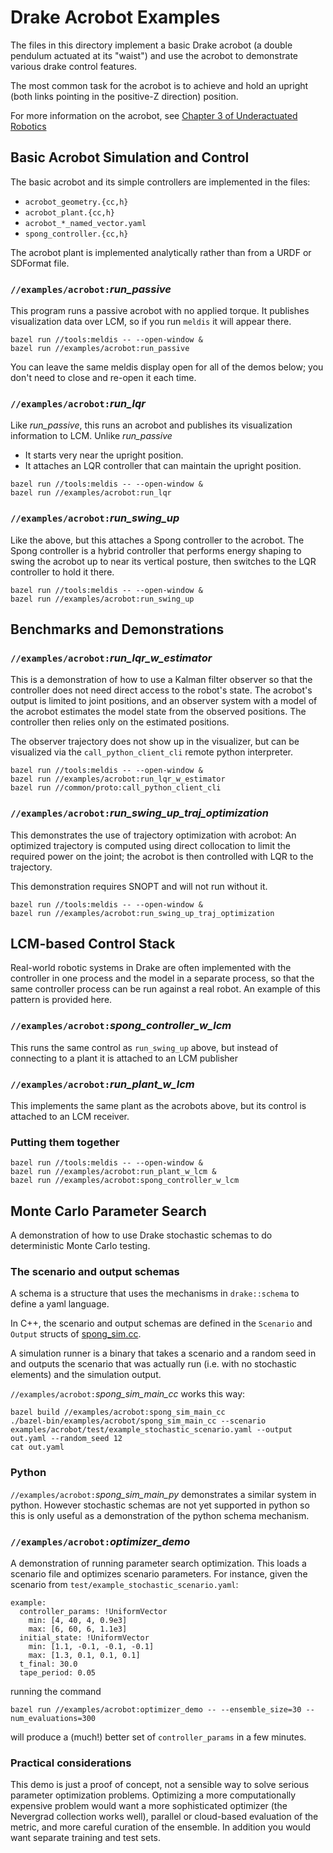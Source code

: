 Drake Acrobot Examples
======================

The files in this directory implement a basic Drake acrobot (a double pendulum
actuated at its "waist") and use the acrobot to demonstrate various drake
control features.

The most common task for the acrobot is to achieve and hold an upright (both
links pointing in the positive-Z direction) position.

For more information on the acrobot, see
[Chapter 3 of Underactuated Robotics](http://underactuated.mit.edu/underactuated.html?chapter=3)


Basic Acrobot Simulation and Control
------------------------------------

The basic acrobot and its simple controllers are implemented in the files:

* `acrobot_geometry.{cc,h}`
* `acrobot_plant.{cc,h}`
* `acrobot_*_named_vector.yaml`
* `spong_controller.{cc,h}`

The acrobot plant is implemented analytically rather than from a URDF or
SDFormat file.


### `//examples/acrobot:`*run_passive*

This program runs a passive acrobot with no applied torque.  It publishes
visualization data over LCM, so if you run `meldis` it will appear there.

```
bazel run //tools:meldis -- --open-window &
bazel run //examples/acrobot:run_passive
```

You can leave the same meldis display open for all of the demos below;
you don't need to close and re-open it each time.


### `//examples/acrobot:`*run_lqr*

Like *run_passive*, this runs an acrobot and publishes its visualization
information to LCM.  Unlike *run_passive*
 * It starts very near the upright position.
 * It attaches an LQR controller that can maintain the upright position.

```
bazel run //tools:meldis -- --open-window &
bazel run //examples/acrobot:run_lqr
```


### `//examples/acrobot:`*run_swing_up*

Like the above, but this attaches a Spong controller to the acrobot.  The
Spong controller is a hybrid controller that performs energy shaping to swing
the acrobot up to near its vertical posture, then switches to the LQR
controller to hold it there.

```
bazel run //tools:meldis -- --open-window &
bazel run //examples/acrobot:run_swing_up
```


Benchmarks and Demonstrations
-----------------------------

### `//examples/acrobot:`*run_lqr_w_estimator*

This is a demonstration of how to use a Kalman filter observer so that the
controller does not need direct access to the robot's state.  The acrobot's
output is limited to joint positions, and an observer system with a model of
the acrobot estimates the model state from the observed positions.  The
controller then relies only on the estimated positions.

The observer trajectory does not show up in the visualizer, but can be
visualized via the `call_python_client_cli` remote python interpreter.

```
bazel run //tools:meldis -- --open-window &
bazel run //examples/acrobot:run_lqr_w_estimator
bazel run //common/proto:call_python_client_cli
```


### `//examples/acrobot:`*run_swing_up_traj_optimization*

This demonstrates the use of trajectory optimization with acrobot: An
optimized trajectory is computed using direct collocation to limit the
required power on the joint; the acrobot is then controlled with LQR to the
trajectory.

This demonstration requires SNOPT and will not run without it.

```
bazel run //tools:meldis -- --open-window &
bazel run //examples/acrobot:run_swing_up_traj_optimization
```


LCM-based Control Stack
-----------------------

Real-world robotic systems in Drake are often implemented with the controller
in one process and the model in a separate process, so that the same
controller process can be run against a real robot.  An example of this
pattern is provided here.

### `//examples/acrobot:`*spong_controller_w_lcm*

This runs the same control as `run_swing_up` above, but instead of connecting
to a plant it is attached to an LCM publisher

### `//examples/acrobot:`*run_plant_w_lcm*

This implements the same plant as the acrobots above, but its control is
attached to an LCM receiver.

### Putting them together

```
bazel run //tools:meldis -- --open-window &
bazel run //examples/acrobot:run_plant_w_lcm &
bazel run //examples/acrobot:spong_controller_w_lcm
```


Monte Carlo Parameter Search
----------------------------

A demonstration of how to use Drake stochastic schemas to do deterministic
Monte Carlo testing.

### The scenario and output schemas

A schema is a structure that uses the mechanisms in `drake::schema` to define
a yaml language.

In C++, the scenario and output schemas are defined in the `Scenario` and
`Output` structs of [spong_sim.cc](spong_sim.cc).

A simulation runner is a binary that takes a scenario and a random seed in and
outputs the scenario that was actually run (i.e. with no stochastic elements)
and the simulation output.

`//examples/acrobot:`*spong_sim_main_cc* works this way:
```
bazel build //examples/acrobot:spong_sim_main_cc
./bazel-bin/examples/acrobot/spong_sim_main_cc --scenario examples/acrobot/test/example_stochastic_scenario.yaml --output out.yaml --random_seed 12
cat out.yaml
```

### Python

`//examples/acrobot:`*spong_sim_main_py* demonstrates a similar system in
python.  However stochastic schemas are not yet supported in python so this is
only useful as a demonstration of the python schema mechanism.

### `//examples/acrobot:`*optimizer_demo*

A demonstration of running parameter search optimization.  This loads a
scenario file and optimizes scenario parameters.  For instance, given the
scenario from `test/example_stochastic_scenario.yaml`:

```
example:
  controller_params: !UniformVector
    min: [4, 40, 4, 0.9e3]
    max: [6, 60, 6, 1.1e3]
  initial_state: !UniformVector
    min: [1.1, -0.1, -0.1, -0.1]
    max: [1.3, 0.1, 0.1, 0.1]
  t_final: 30.0
  tape_period: 0.05
```

running the command

```
bazel run //examples/acrobot:optimizer_demo -- --ensemble_size=30 --num_evaluations=300
```

will produce a (much!) better set of `controller_params` in a few minutes.

### Practical considerations

This demo is just a proof of concept, not a sensible way to solve serious
parameter optimization problems.  Optimizing a more computationally expensive
problem would want a more sophisticated optimizer (the Nevergrad collection
works well), parallel or cloud-based evaluation of the metric, and more
careful curation of the ensemble.  In addition you would want separate
training and test sets.
